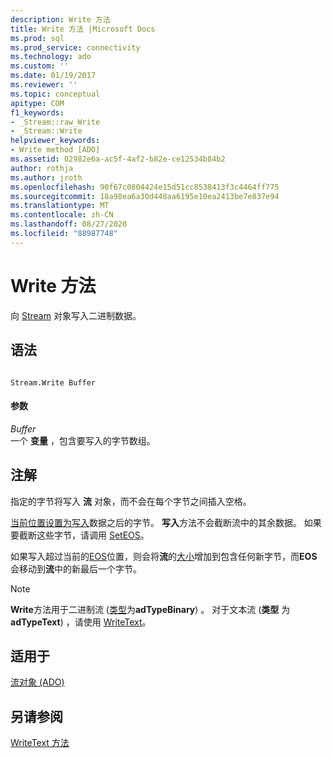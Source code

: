 ```yaml
---
description: Write 方法
title: Write 方法 |Microsoft Docs
ms.prod: sql
ms.prod_service: connectivity
ms.technology: ado
ms.custom: ''
ms.date: 01/19/2017
ms.reviewer: ''
ms.topic: conceptual
apitype: COM
f1_keywords:
- _Stream::raw_Write
- _Stream::Write
helpviewer_keywords:
- Write method [ADO]
ms.assetid: 02982e6a-ac5f-4af2-b82e-ce12534b84b2
author: rothja
ms.author: jroth
ms.openlocfilehash: 90f67c0804424e15d51cc8538413f3c4464ff775
ms.sourcegitcommit: 18a98ea6a30d448aa6195e10ea2413be7e837e94
ms.translationtype: MT
ms.contentlocale: zh-CN
ms.lasthandoff: 08/27/2020
ms.locfileid: "88987748"
---
```

# <a name="write-method"></a>Write 方法
向 [Stream](./stream-object-ado.md) 对象写入二进制数据。  
  
## <a name="syntax"></a>语法  
  
```  
  
Stream.Write Buffer  
```  
  
#### <a name="parameters"></a>参数  
 *Buffer*  
 一个 **变量** ，包含要写入的字节数组。  
  
## <a name="remarks"></a>注解  
 指定的字节将写入 **流** 对象，而不会在每个字节之间插入空格。  
  
 [当前位置设置为写入](./position-property-ado.md)数据之后的字节。 **写入**方法不会截断流中的其余数据。 如果要截断这些字节，请调用 [SetEOS](./seteos-method.md)。  
  
 如果写入超过当前的[EOS](./eos-property.md)位置，则会将**流**的[大小](./size-property-ado-stream.md)增加到包含任何新字节，而**EOS**会移动到**流**中的新最后一个字节。  
  
> [!NOTE]
>  **Write**方法用于二进制流 ([类型](./type-property-ado-stream.md)为**adTypeBinary**) 。 对于文本流 (**类型** 为 **adTypeText**) ，请使用 [WriteText](./writetext-method.md)。  
  
## <a name="applies-to"></a>适用于  
 [流对象 (ADO)](./stream-object-ado.md)  
  
## <a name="see-also"></a>另请参阅  
 [WriteText 方法](./writetext-method.md)